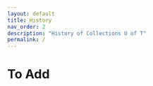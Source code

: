 ```yaml
---
layout: default
title: History
nav_order: 2
description: "History of Collections U of T"
permalink: /
---
```


# To Add
